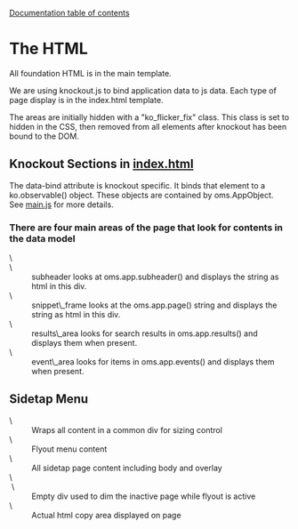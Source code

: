 [Documentation table of contents](README.md)

# The HTML

All foundation HTML is in the main template.

We are using knockout.js to bind application data to js data. Each type of page display is in the index.html template.

The areas are initially hidden with a "ko\_flicker\_fix" class. This class is set to hidden in the CSS, then removed from all elements after knockout has been bound to the DOM.

## Knockout Sections in [index.html](../index.html)

The data-bind attribute is knockout specific. It binds that element to a ko.observable() object. These objects are contained by oms.AppObject. See [main.js](../main.js) for more details.

### There are four main areas of the page that look for contents in the data model

<dl>
  <dt>\<div class="subheader" data-bind="html: subheader"\>\</div\></dt>
  <dd>subheader looks at oms.app.subheader() and displays the string as html in this div.</dd>
  <dt>\<div class="snippet\_frame" data-bind="html: page"\></dt>
  <dd>snippet\_frame looks at the oms.app.page() string and displays the string as html in this div.</dd>
  <dt>\<div class="results\_area ko\_flicker\_fix" data-bind="visible: results().length \> 0"\></dt>
  <dd>results\_area looks for search results in oms.app.results() and displays them when present.</dd>
  <dt>\<div class="event\_area ko\_flicker\_fix" data-bind="visible: events().length \> 0"\></dt>
  <dd>event\_area looks for items in oms.app.events() and displays them when present.</dd>
</dl>

## Sidetap Menu

<dl>
  <dt>\<div class="sidetap"\></dt>
  <dd>Wraps all content in a common div for sizing control</dd>
  <dt>\<div class="stp-nav"\></dt>
  <dd>Flyout menu content</dd>
  <dt>\<div class="stp-content"\></dt>
  <dd>All sidetap page content including body and overlay</dd>
  <dt>\<div class="stp-overlay nav-toggle"\>&nbsp;\</div\></dt>
  <dd>Empty div used to dim the inactive page while flyout is active</dd>
  <dt>\<div class="stp-content-panel"\></dt>
  <dd>Actual html copy area displayed on page</dd>
</dl>
